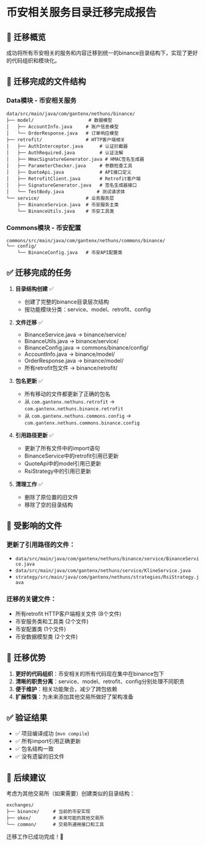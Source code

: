 # 币安相关服务目录迁移完成报告

## 📁 迁移概览

成功将所有币安相关的服务和内容迁移到统一的binance目录结构下，实现了更好的代码组织和模块化。

## 🎯 迁移完成的文件结构

### Data模块 - 币安相关服务
```
data/src/main/java/com/gantenx/nethuns/binance/
├── model/                    # 数据模型
│   ├── AccountInfo.java     # 账户信息模型
│   └── OrderResponse.java   # 订单响应模型
├── retrofit/                # HTTP客户端相关
│   ├── AuthInterceptor.java      # 认证拦截器
│   ├── AuthRequired.java         # 认证注解
│   ├── HmacSignatureGenerator.java # HMAC签名生成器
│   ├── ParameterChecker.java     # 参数检查工具
│   ├── QuoteApi.java             # API接口定义
│   ├── RetrofitClient.java       # Retrofit客户端
│   ├── SignatureGenerator.java   # 签名生成器接口
│   └── TestBody.java            # 测试请求体
└── service/                 # 业务服务层
    ├── BinanceService.java  # 币安服务主类
    └── BinanceUtils.java    # 币安工具类
```

### Commons模块 - 币安配置
```
commons/src/main/java/com/gantenx/nethuns/commons/binance/
└── config/
    └── BinanceConfig.java   # 币安API配置类
```

## ✅ 迁移完成的任务

1. **目录结构创建** ✅
   - 创建了完整的binance目录层次结构
   - 按功能模块分类：service、model、retrofit、config

2. **文件迁移** ✅
   - BinanceService.java → binance/service/
   - BinanceUtils.java → binance/service/
   - BinanceConfig.java → commons/binance/config/
   - AccountInfo.java → binance/model/
   - OrderResponse.java → binance/model/
   - 所有retrofit包文件 → binance/retrofit/

3. **包名更新** ✅
   - 所有移动的文件都更新了正确的包名
   - 从 `com.gantenx.nethuns.retrofit` → `com.gantenx.nethuns.binance.retrofit`
   - 从 `com.gantenx.nethuns.commons.config` → `com.gantenx.nethuns.commons.binance.config`

4. **引用路径更新** ✅
   - 更新了所有文件中的import语句
   - BinanceService中的retrofit引用已更新
   - QuoteApi中的model引用已更新
   - RsiStrategy中的引用已更新

5. **清理工作** ✅
   - 删除了原位置的旧文件
   - 移除了空的目录结构

## 🔧 受影响的文件

### 更新了引用路径的文件：
- `data/src/main/java/com/gantenx/nethuns/binance/service/BinanceService.java`
- `data/src/main/java/com/gantenx/nethuns/service/KlineService.java`
- `strategy/src/main/java/com/gantenx/nethuns/strategies/RsiStrategy.java`

### 迁移的关键文件：
- 所有retrofit HTTP客户端相关文件 (8个文件)
- 币安服务类和工具类 (2个文件)
- 币安配置类 (1个文件)
- 币安数据模型类 (2个文件)

## 🎉 迁移优势

1. **更好的代码组织**：币安相关的所有代码现在集中在binance包下
2. **清晰的职责分离**：service、model、retrofit、config分别处理不同职责
3. **便于维护**：相关功能聚合，减少了跨包依赖
4. **扩展性强**：为未来添加其他交易所做好了架构准备

## ✅ 验证结果

- ✅ 项目编译成功 (`mvn compile`)
- ✅ 所有import引用正确更新
- ✅ 包名结构一致
- ✅ 没有遗留的旧文件

## 📝 后续建议

考虑为其他交易所（如果需要）创建类似的目录结构：
```
exchanges/
├── binance/     # 当前的币安实现
├── okex/        # 未来可能的其他交易所
└── common/      # 交易所通用接口和工具
```

迁移工作已成功完成！🎯